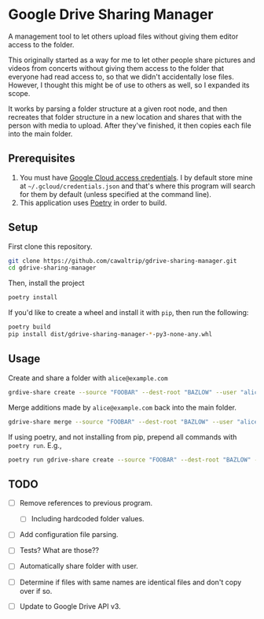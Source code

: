 # Google Drive Sharing Manager
A management tool to let others upload files without giving them editor access to the folder.

This originally started as a way for me to let other people share pictures and videos from concerts without giving them access to the folder that everyone had read access to, so that we didn't accidentally lose files.  However, I thought this might be of use to others as well, so I expanded its scope.

It works by parsing a folder structure at a given root node, and then recreates that folder structure in a new location and shares that with the person with media to upload.  After they've finished, it then copies each file into the main folder.

## Prerequisites
1. You must have [Google Cloud access credentials](https://developers.google.com/workspace/guides/create-credentials).  I by default store mine at `~/.gcloud/credentials.json` and that's where this program will search for them by default (unless specified at the command line).
2. This application uses [Poetry](https://python-poetry.org/docs/) in order to build.

## Setup
First clone this repository.
```bash
git clone https://github.com/cawaltrip/gdrive-sharing-manager.git
cd gdrive-sharing-manager
```

Then, install the project
```bash
poetry install
```

If you'd like to create a wheel and install it with `pip`, then run the following:
```bash
poetry build
pip install dist/gdrive-sharing-manager-*-py3-none-any.whl
```

## Usage
Create and share a folder with `alice@example.com`
```bash
grdive-share create --source "FOOBAR" --dest-root "BAZLOW" --user "alice@example.com"
```

Merge additions made by `alice@example.com` back into the main folder.
```bash
gdrive-share merge --source "FOOBAR" --dest-root "BAZLOW" --user "alice@example.com"
```

If using poetry, and not installing from pip, prepend all commands with `poetry run`.  E.g.,
```bash
poetry run gdrive-share create --source "FOOBAR" --dest-root "BAZLOW" --user "alice@example.com"
```

## TODO
- [ ] Remove references to previous program.
  - [ ] Including hardcoded folder values.
- [ ] Add configuration file parsing.
- [ ] Tests?  What are those??
- [ ] Automatically share folder with user.
- [ ] Determine if files with same names are identical files and don't copy over if so.
- [ ] Update to Google Drive API v3.

